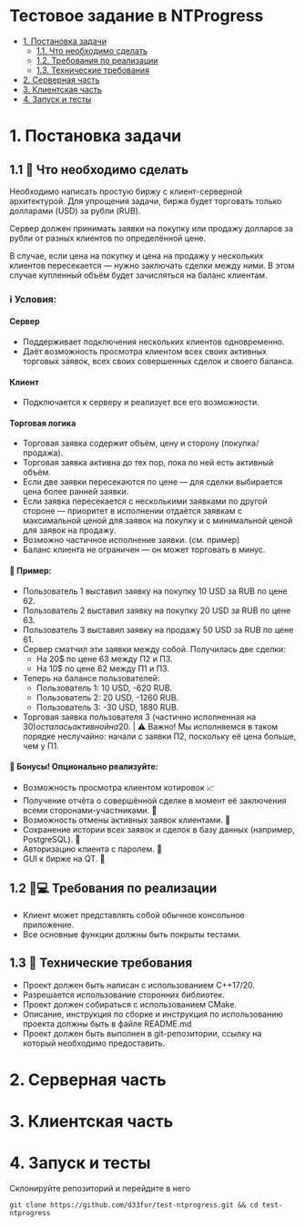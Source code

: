 # Тестовое задание в NTProgress
- [1. Постановка задачи](#1-Постановка-задачи)
    - [1.1. Что необходимо сделать](#11-🔮-Что-необходимо-сделать)
    - [1.2. Требования по реализации](#12-🧑💻-Требования-по-реализации)
    - [1.3. Технические требования](#13-🔨-Технические-требования)
- [2. Серверная часть](#2-Серверная-часть)
- [3. Клиентская часть](#3-Клиентская-часть)
- [4. Запуск и тесты](#4-Запуск-и-тесты)
# 1. Постановка задачи
## 1.1 🔮 Что необходимо сделать
Необходимо написать простую биржу с клиент-серверной архитектурой. Для упрощения задачи, биржа будет торговать только долларами (USD) за рубли (RUB).

Сервер должен принимать заявки на покупку или продажу долларов за рубли от разных клиентов по определённой цене.

В случае, если цена на покупку и цена на продажу у нескольких клиентов пересекается — нужно заключать сделки между ними. В этом случае купленный объём будет зачисляться на баланс клиентам.
### ℹ️ Условия:
#### Сервер

- Поддерживает подключения нескольких клиентов одновременно.
- Даёт возможность просмотра клиентом всех своих активных торговых заявок, всех своих совершенных сделок и своего баланса.
#### Клиент

- Подключается к серверу и реализует все его возможности.
#### Торговая логика

- Торговая заявка содержит объём, цену и сторону (покупка/продажа).
- Торговая заявка активна до тех пор, пока по ней есть активный объём.
- Если две заявки пересекаются по цене — для сделки выбирается цена более ранней заявки.
- Если заявка пересекается с несколькими заявками по другой стороне — приоритет в исполнении отдаётся заявкам с максимальной ценой для заявок на покупку и с минимальной ценой для заявок на продажу.
- Возможно частичное исполнение заявки. (см. пример)
- Баланс клиента не ограничен — он может торговать в минус.
#### 📝 Пример:

- Пользователь 1 выставил заявку на покупку 10 USD за RUB по цене 62.
- Пользователь 2 выставил заявку на покупку 20 USD за RUB по цене 63.
- Пользователь 3 выставил заявку на продажу 50 USD за RUB по цене 61.
- Сервер сматчил эти заявки между собой. Получилась две сделки:
  - На 20$ по цене 63 между П2 и П3.
  - На 10$ по цене 62 между П1 и П3.
- Теперь на балансе пользователей:
  - Пользователь 1: 10 USD, -620 RUB.
  - Пользователь 2: 20 USD, -1260 RUB.
  - Пользователь 3: -30 USD, 1880 RUB.
- Торговая заявка пользователя 3 (частично исполненная на 30$) осталась активной на 20$.
| ⚠️ Важно! Мы исполняемся в таком порядке неслучайно: начали с заявки П2, поскольку её цена больше, чем у П1. 

#### 🎈 Бонусы! Опционально реализуйте: 

- Возможность просмотра клиентом котировок 📈
- Получение отчёта о совершённой сделке в момент её заключения всеми сторонами-участниками. 🤼
- Возможность отмены активных заявок клиентами. 🚫
- Сохранение истории всех заявок и сделок в базу данных (например, PostgreSQL). 💽
- Авторизацию клиента с паролем. 🔑
- GUI к бирже на QT. 🤯
## 1.2 🧑💻 Требования по реализации
- Клиент может представлять собой обычное консольное приложение.
- Все основные функции должны быть покрыты тестами.

## 1.3 🔨 Технические требования
- Проект должен быть написан с использованием C++17/20.
- Разрешается использование сторонних библиотек.
- Проект должен собираться с использованием CMake.
- Описание, инструкция по сборке и инструкция по использованию проекта должны быть в файле README.md
- Проект должен быть выполнен в git-репозитории, ссылку на который необходимо предоставить.


# 2. Серверная часть

# 3. Клиентская часть

# 4. Запуск и тесты
Склонируйте репозиторий и перейдите в него

```
git clone https://github.com/d33fur/test-ntprogress.git && cd test-ntprogress
```